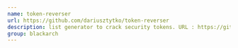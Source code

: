 ```yaml
---
name: token-reverser
url: https://github.com/dariusztytko/token-reverser
description: list generator to crack security tokens. URL : https://github.com/dariusztytko/token-reverser Groups : blackarch blackarch-misc
group: blackarch
---
```

